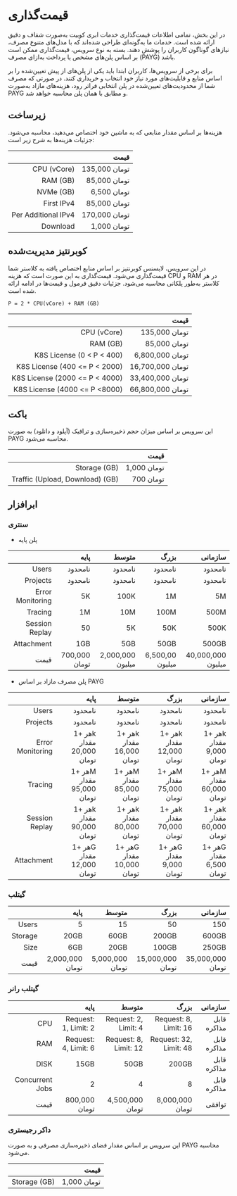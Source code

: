 # قیمت‌گذاری

در این بخش، تمامی اطلاعات قیمت‌گذاری خدمات ابری کوبیت به‌صورت شفاف و دقیق ارائه شده است. خدمات ما به‌گونه‌ای طراحی شده‌اند که با مدل‌های متنوع مصرف، نیازهای گوناگون کاربران را پوشش دهند. بسته به نوع سرویس، قیمت‌گذاری ممکن است بر اساس پلن‌های مشخص یا پرداخت به‌ازای مصرف (PAYG) باشد.

برای برخی از سرویس‌ها، کاربران ابتدا باید یکی از پلن‌های از پیش تعیین‌شده را بر اساس منابع و قابلیت‌های مورد نیاز خود انتخاب و خریداری کنند. در صورتی که مصرف شما از محدودیت‌های تعیین‌شده در پلن انتخابی فراتر رود، هزینه‌های مازاد به‌صورت PAYG و مطابق با همان پلن محاسبه خواهد شد.

## زیرساخت

هزینه‌ها بر اساس مقدار منابعی که به ماشین خود اختصاص می‌دهید، محاسبه می‌شود. جزئیات هزینه‌ها به شرح زیر است:

|                     |          قیمت |
| ------------------: | ------------: |
|         CPU (vCore) | 135,000 تومان |
|            RAM (GB) |  85,000 تومان |
|           NVMe (GB) |   6,500 تومان |
|          First IPv4 |  85,000 تومان |
| Per Additional IPv4 | 170,000 تومان |
|            Download |   1,000 تومان |

## کوبرنتیز مدیریت‌شده

در این سرویس، لایسنس کوبرنتیز بر اساس منابع اختصاص یافته به کلاستر شما قیمت‌گذاری می‌شود. قیمت‌گذاری به این صورت است که هزینه CPU و RAM در هر کلاستر به‌طور پلکانی محاسبه می‌شود. جزئیات دقیق فرمول و قیمت‌ها در ادامه ارائه شده است.

    P = 2 * CPU(vCore) + RAM (GB)

|                                |             قیمت |
| -----------------------------: | ---------------: |
|                    CPU (vCore) |    135,000 تومان |
|                       RAM (GB) |     85,000 تومان |
|      K8S License (0 < P < 400) |  6,800,000 تومان |
|  K8S License (400 <= P < 2000) | 16,700,000 تومان |
| K8S License (2000 <= P < 4000) | 33,400,000 تومان |
|  K8S License (4000 <= P <8000) | 66,800,000 تومان |

## باکت

این سرویس بر اساس میزان حجم ذخیره‌سازی و ترافیک (آپلود و دانلود) به صورت PAYG محاسبه می‌شود.

|                                 |        قیمت |
| ------------------------------: | ----------: |
|                    Storage (GB) | 1,000 تومان |
| Traffic (Upload, Download) (GB) |   700 تومان |

## ابرافزار

### سنتری

- پلن پایه

|                  |          پایه |            متوسط |            بزرگ |           سازمانی |
| ---------------: | ------------: | ---------------: | --------------: | ----------------: |
|            Users |       نامحدود |          نامحدود |         نامحدود |           نامحدود |
|         Projects |       نامحدود |          نامحدود |         نامحدود |           نامحدود |
| Error Monitoring |            5K |             100K |              1M |                5M |
|          Tracing |            1M |              10M |            100M |              500M |
|   Session Replay |            50 |               5K |             50K |              500K |
|       Attachment |           1GB |              5GB |            50GB |             500GB |
|             قیمت | 700,000 تومان | 2,000,000 میلیون | 6,500,00 میلیون | 40,000,000 میلیون |

- پلن مصرف مازاد بر اساس PAYG

|                  |                      پایه |                     متوسط |                      بزرگ |                   سازمانی |
| ---------------: | ------------------------: | ------------------------: | ------------------------: | ------------------------: |
|            Users |                   نامحدود |                   نامحدود |                   نامحدود |                   نامحدود |
|         Projects |                   نامحدود |                   نامحدود |                   نامحدود |                   نامحدود |
| Error Monitoring | هر +1k مقدار 20,000 تومان | هر +1k مقدار 16,000 تومان | هر +1k مقدار 12,000 تومان |  هر +1k مقدار 9,000 تومان |
|          Tracing | هر +1M مقدار 95,000 تومان | هر +1M مقدار 85,000 تومان | هر +1M مقدار 75,000 تومان | هر +1M مقدار 60,000 تومان |
|   Session Replay | هر +1k مقدار 90,000 تومان | هر +1k مقدار 80,000 تومان | هر +1k مقدار 70,000 تومان | هر +1k مقدار 60,000 تومان |
|       Attachment | هر +1G مقدار 12,000 تومان | هر +1G مقدار 10,000 تومان |  هر +1G مقدار 9,000 تومان |  هر +1G مقدار 6,500 تومان |

### گیتلب

|         |            پایه |           متوسط |             بزرگ |          سازمانی |
| ------: | --------------: | --------------: | ---------------: | ---------------: |
|   Users |               5 |              15 |               50 |              150 |
| Storage |            20GB |            60GB |            200GB |            600GB |
|    Size |             6GB |            20GB |            100GB |            250GB |
|    قیمت | 2,000,000 تومان | 5,000,000 تومان | 15,000,000 تومان | 35,000,000 تومان |

### گیتلب رانر

|                 |                 پایه |                 متوسط |                   بزرگ |     سازمانی |
| --------------: | -------------------: | --------------------: | ---------------------: | ----------: |
|             CPU | Request: 1, Limit: 2 |  Request: 2, Limit: 4 |  Request: 8, Limit: 16 | قابل مذاکره |
|             RAM | Request: 4, Limit: 6 | Request: 8, Limit: 12 | Request: 32, Limit: 48 | قابل مذاکره |
|            DISK |                 15GB |                  50GB |                  200GB | قابل مذاکره |
| Concurrent Jobs |                    2 |                     4 |                      8 | قابل مذاکره |
|            قیمت |        800,000 تومان |       4,500,000 تومان |        8,000,000 تومان |      توافقی |

### داکر رجیستری

این سرویس بر اساس مقدار فضای ذخیره‌سازی مصرفی و به صورت PAYG محاسبه می‌شود.

|              |        قیمت |
| -----------: | ----------: |
| Storage (GB) | 1,000 تومان |
